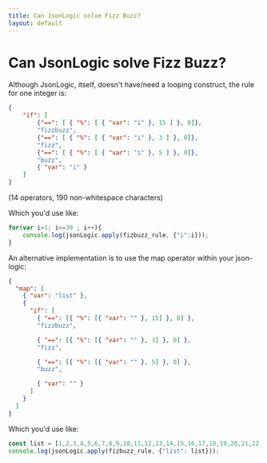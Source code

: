 ```yaml
---
title: Can JsonLogic solve Fizz Buzz?
layout: default
---
```


# Can JsonLogic solve Fizz Buzz?

Although JsonLogic, itself, doesn't have/need a looping construct, the rule for one integer is:

```json
{
	"if": [
		{"==": [ { "%": [ { "var": "i" }, 15 ] }, 0]},
		"fizzbuzz",
		{"==": [ { "%": [ { "var": "i" }, 3 ] }, 0]},
		"fizz",
		{"==": [ { "%": [ { "var": "i" }, 5 ] }, 0]},
		"buzz",
		{ "var": "i" }
	]
}
```
(14 operators, 190 non-whitespace characters)

Which you'd use like:

```js
for(var i=1; i<=30 ; i++){
	console.log(jsonLogic.apply(fizbuzz_rule, {"i":i}));
}
```


An alternative implementation is to use the map operator within your json-logic:

```json
{
  "map": [
    { "var": "list" },
    {
      "if": [
        { "==": [{ "%": [{ "var": "" }, 15] }, 0] },
        "fizzbuzz",

        { "==": [{ "%": [{ "var": "" }, 3] }, 0] },
        "fizz",

        { "==": [{ "%": [{ "var": "" }, 5] }, 0] },
        "buzz",

        { "var": "" }
      ]
    }
  ]
}

```

Which you'd use like:

```js
const list = [1,2,3,4,5,6,7,8,9,10,11,12,13,14,15,16,17,18,19,20,21,22,23,24,25,26,27,28,29,30]; 
console.log(jsonLogic.apply(fizbuzz_rule, {"list": list}));
```

